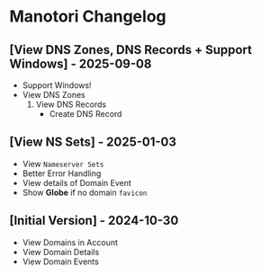 # Manotori Changelog

## [View DNS Zones, DNS Records + Support Windows] - 2025-09-08

- Support Windows!
- View DNS Zones
    1. View DNS Records
        - Create DNS Record

## [View NS Sets] - 2025-01-03

- View `Nameserver Sets`
- Better Error Handling
- View details of Domain Event
- Show **Globe** if no domain `favicon`

## [Initial Version] - 2024-10-30

- View Domains in Account
- View Domain Details
- View Domain Events